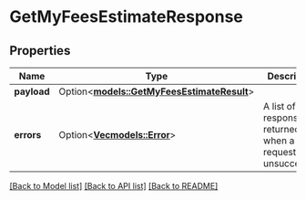 # GetMyFeesEstimateResponse

## Properties

Name | Type | Description | Notes
------------ | ------------- | ------------- | -------------
**payload** | Option<[**models::GetMyFeesEstimateResult**](GetMyFeesEstimateResult.md)> |  | [optional]
**errors** | Option<[**Vec<models::Error>**](Error.md)> | A list of error responses returned when a request is unsuccessful. | [optional]

[[Back to Model list]](../README.md#documentation-for-models) [[Back to API list]](../README.md#documentation-for-api-endpoints) [[Back to README]](../README.md)


